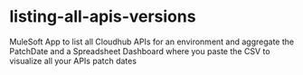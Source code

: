 # listing-all-apis-versions
MuleSoft App to list all Cloudhub APIs for an environment and aggregate the PatchDate and a Spreadsheet Dashboard where you paste the CSV to visualize all your APIs patch dates 
